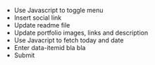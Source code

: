 * Use Javascript to toggle menu
* Insert social link
* Update readme file
* Update portfolio images, links and description
* Use Javacript to fetch today and date
* Enter data-itemid bla bla
* Submit
